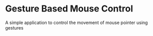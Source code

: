 # Gesture Based Mouse Control
A simple application to control the movement of mouse pointer using gestures
